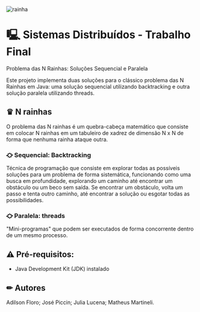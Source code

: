 ![rainha](duas-rainhas2)

# 🖳 Sistemas Distribuídos - Trabalho Final 

Problema das N Rainhas: Soluções Sequencial e Paralela

Este projeto implementa duas soluções para o clássico problema das N Rainhas em Java: uma solução sequencial utilizando backtracking e outra solução paralela utilizando threads.

## ♛ N rainhas 

O problema das N rainhas é um quebra-cabeça matemático que consiste em colocar N rainhas em um tabuleiro de xadrez de dimensão N x N de forma que nenhuma rainha ataque outra.

### ⛮ Sequencial: Backtracking

Técnica de programação que consiste em explorar todas as possíveis soluções para um problema de forma sistemática, funcionando como uma busca em profundidade, explorando um caminho até encontrar um obstáculo ou um beco sem saída. Se encontrar um obstáculo, volta um passo e tenta outro caminho, até encontrar a solução ou esgotar todas as possibilidades.

### ⛮ Paralela: threads

 "Mini-programas" que podem ser executados de forma concorrente dentro de um mesmo processo.

## ⚠ Pré-requisitos:
 
* Java Development Kit (JDK) instalado

## ✏ Autores

Adilson Floro;
José Piccin;
Julia Lucena;
Matheus Martineli.
